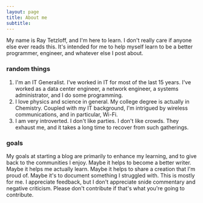 ```yaml
---
layout: page
title: About me
subtitle: 
---
```


My name is Ray Tetzloff, and I'm here to learn. I don't really care if anyone else ever reads this. It's intended for me to help myself learn to be a better programmer, engineer, and whatever else I post about.

### random things

1. I'm an IT Generalist. I've worked in IT for most of the last 15 years. I've worked as a data center engineer, a network engineer, a systems administrator, and I do some programming.  
1. I love physics and science in general. My college degree is actually in Chemistry. Coupled with my IT background, I'm intrigued by wireless communications, and in particular, Wi-Fi.
1. I am very introverted. I don't like parties. I don't like crowds. They exhaust me, and it takes a long time to recover from such gatherings.

### goals

My goals at starting a blog are primarily to enhance my learning, and to give back to the communities I enjoy. Maybe it helps to become a better writer. Maybe it helps me actually learn. Maybe it helps to share a creation that I'm proud of. Maybe it's to document something I struggled with. This is mostly for me. I appreciate feedback, but I don't appreciate snide commentary and negative criticism. Please don't contribute if that's what you're going to contribute.
